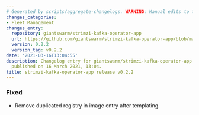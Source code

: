 ```yaml
---
# Generated by scripts/aggregate-changelogs. WARNING: Manual edits to this files will be overwritten.
changes_categories:
- Fleet Management
changes_entry:
  repository: giantswarm/strimzi-kafka-operator-app
  url: https://github.com/giantswarm/strimzi-kafka-operator-app/blob/master/CHANGELOG.md#022---2021-03-16
  version: 0.2.2
  version_tag: v0.2.2
date: '2021-03-16T13:04:55'
description: Changelog entry for giantswarm/strimzi-kafka-operator-app version 0.2.2,
  published on 16 March 2021, 13:04.
title: strimzi-kafka-operator-app release v0.2.2
---
```


### Fixed
- Remove duplicated registry in image entry after templating.
